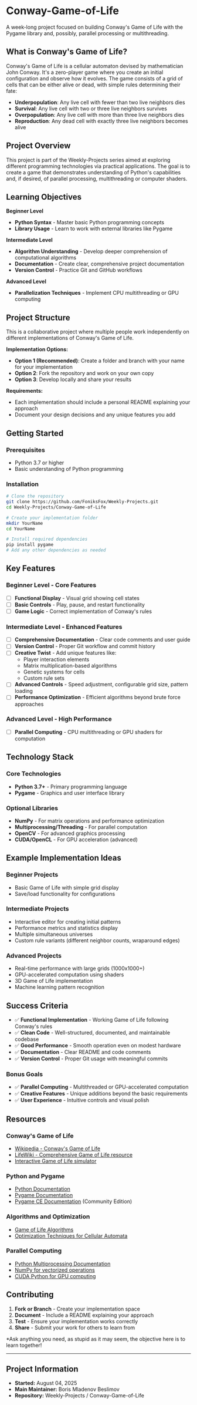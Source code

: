 # Conway-Game-of-Life

A week-long project focused on building Conway's Game of Life with the Pygame library and, possibly, parallel processing or multithreading.

## What is Conway's Game of Life?

Conway's Game of Life is a cellular automaton devised by mathematician John Conway. It's a zero-player game where you create an initial configuration and observe how it evolves. The game consists of a grid of cells that can be either alive or dead, with simple rules determining their fate:

- **Underpopulation**: Any live cell with fewer than two live neighbors dies
- **Survival**: Any live cell with two or three live neighbors survives  
- **Overpopulation**: Any live cell with more than three live neighbors dies
- **Reproduction**: Any dead cell with exactly three live neighbors becomes alive

## Project Overview

This project is part of the Weekly-Projects series aimed at exploring different programming technologies via practical applications. The goal is to create a game that demonstrates understanding of Python's capabilities and, if desired, of parallel processing, multithreading or computer shaders.

## Learning Objectives

**Beginner Level**
- **Python Syntax** - Master basic Python programming concepts
- **Library Usage** - Learn to work with external libraries like Pygame

**Intermediate Level**
- **Algorithm Understanding** - Develop deeper comprehension of computational algorithms
- **Documentation** - Create clear, comprehensive project documentation
- **Version Control** - Practice Git and GitHub workflows

**Advanced Level**
- **Parallelization Techniques** - Implement CPU multithreading or GPU computing

## Project Structure

This is a collaborative project where multiple people work independently on different implementations of Conway's Game of Life.

**Implementation Options:**
- **Option 1 (Recommended)**: Create a folder and branch with your name for your implementation
- **Option 2**: Fork the repository and work on your own copy
- **Option 3**: Develop locally and share your results

**Requirements:**
- Each implementation should include a personal README explaining your approach
- Document your design decisions and any unique features you add

## Getting Started

### Prerequisites
- Python 3.7 or higher
- Basic understanding of Python programming

### Installation
```bash
# Clone the repository
git clone https://github.com/FoniksFox/Weekly-Projects.git
cd Weekly-Projects/Conway-Game-of-Life

# Create your implementation folder
mkdir YourName
cd YourName

# Install required dependencies
pip install pygame
# Add any other dependencies as needed
```

## Key Features

### Beginner Level - Core Features
- [ ] **Functional Display** - Visual grid showing cell states
- [ ] **Basic Controls** - Play, pause, and restart functionality  
- [ ] **Game Logic** - Correct implementation of Conway's rules

### Intermediate Level - Enhanced Features
- [ ] **Comprehensive Documentation** - Clear code comments and user guide
- [ ] **Version Control** - Proper Git workflow and commit history
- [ ] **Creative Twist** - Add unique features like:
  - Player interaction elements
  - Matrix multiplication-based algorithms
  - Genetic systems for cells
  - Custom rule sets
- [ ] **Advanced Controls** - Speed adjustment, configurable grid size, pattern loading
- [ ] **Performance Optimization** - Efficient algorithms beyond brute force approaches

### Advanced Level - High Performance
- [ ] **Parallel Computing** - CPU multithreading or GPU shaders for computation

## Technology Stack

### Core Technologies
- **Python 3.7+** - Primary programming language
- **Pygame** - Graphics and user interface library

### Optional Libraries
- **NumPy** - For matrix operations and performance optimization
- **Multiprocessing/Threading** - For parallel computation
- **OpenCV** - For advanced graphics processing
- **CUDA/OpenCL** - For GPU acceleration (advanced)

## Example Implementation Ideas

### Beginner Projects
- Basic Game of Life with simple grid display
- Save/load functionality for configurations

### Intermediate Projects  
- Interactive editor for creating initial patterns
- Performance metrics and statistics display
- Multiple simultaneous universes
- Custom rule variants (different neighbor counts, wraparound edges)

### Advanced Projects
- Real-time performance with large grids (1000x1000+)
- GPU-accelerated computation using shaders
- 3D Game of Life implementation
- Machine learning pattern recognition

## Success Criteria

- ✅ **Functional Implementation** - Working Game of Life following Conway's rules
- ✅ **Clean Code** - Well-structured, documented, and maintainable codebase  
- ✅ **Good Performance** - Smooth operation even on modest hardware
- ✅ **Documentation** - Clear README and code comments
- ✅ **Version Control** - Proper Git usage with meaningful commits

### Bonus Goals
- ✅ **Parallel Computing** - Multithreaded or GPU-accelerated computation
- ✅ **Creative Features** - Unique additions beyond the basic requirements
- ✅ **User Experience** - Intuitive controls and visual polish

## Resources

### Conway's Game of Life
- [Wikipedia - Conway's Game of Life](https://en.wikipedia.org/wiki/Conway%27s_Game_of_Life)
- [LifeWiki - Comprehensive Game of Life resource](https://conwaylife.com/)
- [Interactive Game of Life simulator](https://playgameoflife.com/)

### Python and Pygame
- [Python Documentation](https://docs.python.org/3/)
- [Pygame Documentation](https://www.pygame.org/docs/)
- [Pygame CE Documentation](https://pyga.me/docs/) (Community Edition)

### Algorithms and Optimization
- [Game of Life Algorithms](https://en.wikipedia.org/wiki/Conway%27s_Game_of_Life#Algorithms)
- [Optimization Techniques for Cellular Automata](https://stackoverflow.com/questions/40485496/optimizing-conways-game-of-life)

### Parallel Computing
- [Python Multiprocessing Documentation](https://docs.python.org/3/library/multiprocessing.html)
- [NumPy for vectorized operations](https://numpy.org/doc/stable/)
- [CUDA Python for GPU computing](https://developer.nvidia.com/cuda-python)

## Contributing

1. **Fork or Branch** - Create your implementation space
2. **Document** - Include a README explaining your approach  
3. **Test** - Ensure your implementation works correctly
4. **Share** - Submit your work for others to learn from

*Ask anything you need, as stupid as it may seem, the objective here is to learn together!

---

## Project Information

- **Started:** August 04, 2025  
- **Main Maintainer:** Boris Mladenov Beslimov
- **Repository:** Weekly-Projects / Conway-Game-of-Life